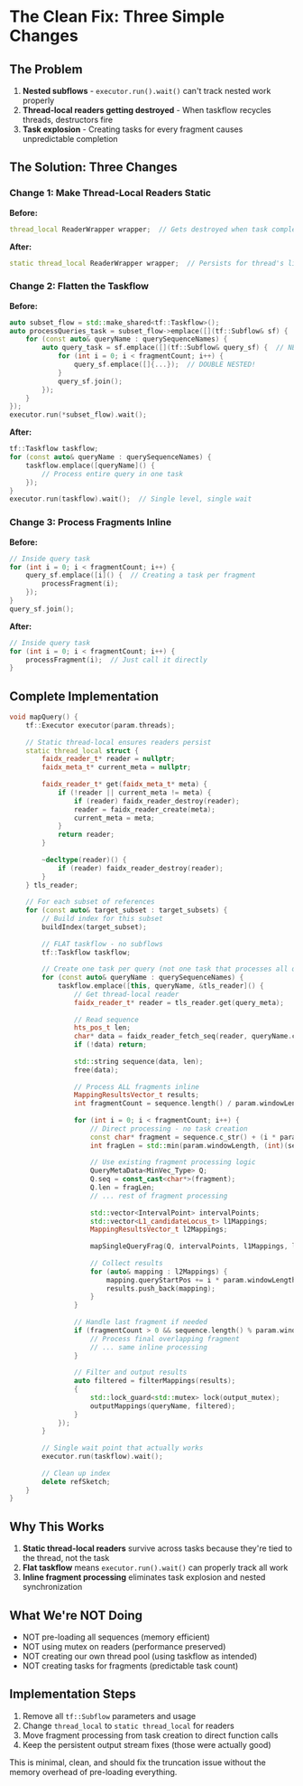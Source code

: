 # The Clean Fix: Three Simple Changes

## The Problem
1. **Nested subflows** - `executor.run().wait()` can't track nested work properly
2. **Thread-local readers getting destroyed** - When taskflow recycles threads, destructors fire
3. **Task explosion** - Creating tasks for every fragment causes unpredictable completion

## The Solution: Three Changes

### Change 1: Make Thread-Local Readers Static

**Before:**
```cpp
thread_local ReaderWrapper wrapper;  // Gets destroyed when task completes
```

**After:**
```cpp
static thread_local ReaderWrapper wrapper;  // Persists for thread's lifetime
```

### Change 2: Flatten the Taskflow

**Before:**
```cpp
auto subset_flow = std::make_shared<tf::Taskflow>();
auto processQueries_task = subset_flow->emplace([](tf::Subflow& sf) {
    for (const auto& queryName : querySequenceNames) {
        auto query_task = sf.emplace([](tf::Subflow& query_sf) {  // NESTED!
            for (int i = 0; i < fragmentCount; i++) {
                query_sf.emplace([]{...});  // DOUBLE NESTED!
            }
            query_sf.join();
        });
    }
});
executor.run(*subset_flow).wait();
```

**After:**
```cpp
tf::Taskflow taskflow;
for (const auto& queryName : querySequenceNames) {
    taskflow.emplace([queryName]() {
        // Process entire query in one task
    });
}
executor.run(taskflow).wait();  // Single level, single wait
```

### Change 3: Process Fragments Inline

**Before:**
```cpp
// Inside query task
for (int i = 0; i < fragmentCount; i++) {
    query_sf.emplace([i]() {  // Creating a task per fragment
        processFragment(i);
    });
}
query_sf.join();
```

**After:**
```cpp
// Inside query task
for (int i = 0; i < fragmentCount; i++) {
    processFragment(i);  // Just call it directly
}
```

## Complete Implementation

```cpp
void mapQuery() {
    tf::Executor executor(param.threads);
    
    // Static thread-local ensures readers persist
    static thread_local struct {
        faidx_reader_t* reader = nullptr;
        faidx_meta_t* current_meta = nullptr;
        
        faidx_reader_t* get(faidx_meta_t* meta) {
            if (!reader || current_meta != meta) {
                if (reader) faidx_reader_destroy(reader);
                reader = faidx_reader_create(meta);
                current_meta = meta;
            }
            return reader;
        }
        
        ~decltype(reader)() {
            if (reader) faidx_reader_destroy(reader);
        }
    } tls_reader;
    
    // For each subset of references
    for (const auto& target_subset : target_subsets) {
        // Build index for this subset
        buildIndex(target_subset);
        
        // FLAT taskflow - no subflows
        tf::Taskflow taskflow;
        
        // Create one task per query (not one task that processes all queries)
        for (const auto& queryName : querySequenceNames) {
            taskflow.emplace([this, queryName, &tls_reader]() {
                // Get thread-local reader
                faidx_reader_t* reader = tls_reader.get(query_meta);
                
                // Read sequence
                hts_pos_t len;
                char* data = faidx_reader_fetch_seq(reader, queryName.c_str(), 0, -1, &len);
                if (!data) return;
                
                std::string sequence(data, len);
                free(data);
                
                // Process ALL fragments inline
                MappingResultsVector_t results;
                int fragmentCount = sequence.length() / param.windowLength;
                
                for (int i = 0; i < fragmentCount; i++) {
                    // Direct processing - no task creation
                    const char* fragment = sequence.c_str() + (i * param.windowLength);
                    int fragLen = std::min(param.windowLength, (int)(sequence.length() - i * param.windowLength));
                    
                    // Use existing fragment processing logic
                    QueryMetaData<MinVec_Type> Q;
                    Q.seq = const_cast<char*>(fragment);
                    Q.len = fragLen;
                    // ... rest of fragment processing
                    
                    std::vector<IntervalPoint> intervalPoints;
                    std::vector<L1_candidateLocus_t> l1Mappings;
                    MappingResultsVector_t l2Mappings;
                    
                    mapSingleQueryFrag(Q, intervalPoints, l1Mappings, l2Mappings);
                    
                    // Collect results
                    for (auto& mapping : l2Mappings) {
                        mapping.queryStartPos += i * param.windowLength;
                        results.push_back(mapping);
                    }
                }
                
                // Handle last fragment if needed
                if (fragmentCount > 0 && sequence.length() % param.windowLength != 0) {
                    // Process final overlapping fragment
                    // ... same inline processing
                }
                
                // Filter and output results
                auto filtered = filterMappings(results);
                {
                    std::lock_guard<std::mutex> lock(output_mutex);
                    outputMappings(queryName, filtered);
                }
            });
        }
        
        // Single wait point that actually works
        executor.run(taskflow).wait();
        
        // Clean up index
        delete refSketch;
    }
}
```

## Why This Works

1. **Static thread-local readers** survive across tasks because they're tied to the thread, not the task
2. **Flat taskflow** means `executor.run().wait()` can properly track all work
3. **Inline fragment processing** eliminates task explosion and nested synchronization

## What We're NOT Doing

- NOT pre-loading all sequences (memory efficient)
- NOT using mutex on readers (performance preserved)  
- NOT creating our own thread pool (using taskflow as intended)
- NOT creating tasks for fragments (predictable task count)

## Implementation Steps

1. Remove all `tf::Subflow` parameters and usage
2. Change `thread_local` to `static thread_local` for readers
3. Move fragment processing from task creation to direct function calls
4. Keep the persistent output stream fixes (those were actually good)

This is minimal, clean, and should fix the truncation issue without the memory overhead of pre-loading everything.